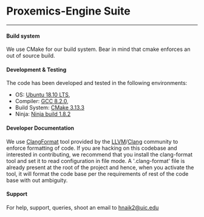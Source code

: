# Proxemics-Engine Suite

---
#### Build system

We use CMake for our build system. Bear in mind that cmake enforces an
out of source build.

#### Development & Testing

The code has been developed and tested in the following environments:

- OS: [Ubuntu 18.10 LTS](http://releases.ubuntu.com/18.10/),
- Compiler: [GCC 8.2.0](https://gcc.gnu.org/gcc-8/),
- Build System:
  [CMake 3.13.3](https://cmake.org/download/#latest)
- Ninja: [Ninja build 1.8.2](https://ninja-build.org/)

#### Developer Documentation

We use [ClangFormat](https://clang.llvm.org/docs/ClangFormat.html)
tool provided by
the [LLVM](http://llvm.org/)/[Clang](https://clang.llvm.org/)
community to enforce formatting of code. If you are hacking on this
codebase and interested in contributing, we recommend that you install
the clang-format tool and set it to read configuration in file mode. A
'.clang-format' file is already present at the root of the project and
hence, when you activate the tool, it will format the code base per
the requirements of rest of the code base with out ambiguity.

#### Support

For help, support, queries, shoot an email to <hnaik2@uic.edu>

